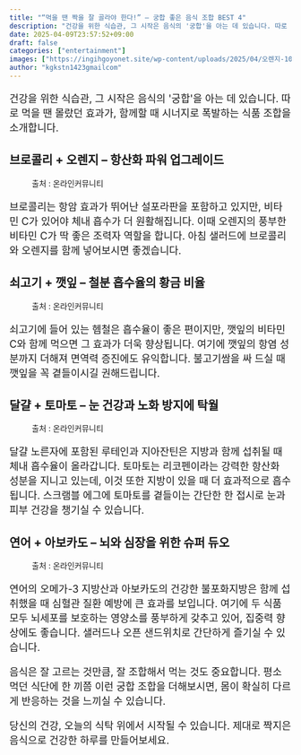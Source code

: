 ```yaml
---
title: "“먹을 땐 짝을 잘 골라야 한다!” — 궁합 좋은 음식 조합 BEST 4"
description: "건강을 위한 식습관, 그 시작은 음식의 '궁합'을 아는 데 있습니다. 따로 먹을 땐 몰랐던 효과가, 함께할 때 시너지로 폭발하는 식품 조합을 소개합니다."
date: 2025-04-09T23:57:52+09:00
draft: false
categories: ["entertainment"]
images: ["https://ingihgoyonet.site/wp-content/uploads/2025/04/오렌지-1024x671.jpg", "https://ingihgoyonet.site/wp-content/uploads/2025/04/고기-1024x653.jpg", "https://ingihgoyonet.site/wp-content/uploads/2025/04/계란토마토-1024x683.jpg", "https://ingihgoyonet.site/wp-content/uploads/2025/04/연어아보카도-1024x683.jpg"]
author: "kgkstn1423gmailcom"
---
```


<p style="font-size:18px">건강을 위한 식습관, 그 시작은 음식의 '궁합'을 아는 데 있습니다. 따로 먹을 땐 몰랐던 효과가, 함께할 때 시너지로 폭발하는 식품 조합을 소개합니다.</p> <h2 >브로콜리 + 오렌지 – 항산화 파워 업그레이드</h2> <figure ><img src="https://ingihgoyonet.site/wp-content/uploads/2025/04/오렌지-1024x671.jpg" alt="" style="aspect-ratio:16/9;object-fit:cover"/><figcaption >출처 : 온라인커뮤니티</figcaption></figure> <p style="font-size:18px">브로콜리는 항암 효과가 뛰어난 설포라판을 포함하고 있지만, 비타민 C가 있어야 체내 흡수가 더 원활해집니다. 이때 오렌지의 풍부한 비타민 C가 딱 좋은 조력자 역할을 합니다. 아침 샐러드에 브로콜리와 오렌지를 함께 넣어보시면 좋겠습니다.</p> <h2 >쇠고기 + 깻잎 – 철분 흡수율의 황금 비율</h2> <figure ><img src="https://ingihgoyonet.site/wp-content/uploads/2025/04/고기-1024x653.jpg" alt="" style="aspect-ratio:16/9;object-fit:cover"/><figcaption >출처 : 온라인커뮤니티</figcaption></figure> <p style="font-size:18px">쇠고기에 들어 있는 헴철은 흡수율이 좋은 편이지만, 깻잎의 비타민 C와 함께 먹으면 그 효과가 더욱 향상됩니다. 여기에 깻잎의 항염 성분까지 더해져 면역력 증진에도 유익합니다. 불고기쌈을 싸 드실 때 깻잎을 꼭 곁들이시길 권해드립니다.</p> <h2 >달걀 + 토마토 – 눈 건강과 노화 방지에 탁월</h2> <figure ><img src="https://ingihgoyonet.site/wp-content/uploads/2025/04/계란토마토-1024x683.jpg" alt="" style="aspect-ratio:16/9;object-fit:cover"/><figcaption >출처 : 온라인커뮤니티</figcaption></figure> <p style="font-size:18px">달걀 노른자에 포함된 루테인과 지아잔틴은 지방과 함께 섭취될 때 체내 흡수율이 올라갑니다. 토마토는 리코펜이라는 강력한 항산화 성분을 지니고 있는데, 이것 또한 지방이 있을 때 더 효과적으로 흡수됩니다. 스크램블 에그에 토마토를 곁들이는 간단한 한 접시로 눈과 피부 건강을 챙기실 수 있습니다.</p> <h2 >연어 + 아보카도 – 뇌와 심장을 위한 슈퍼 듀오</h2> <figure ><img src="https://ingihgoyonet.site/wp-content/uploads/2025/04/연어아보카도-1024x683.jpg" alt="" style="aspect-ratio:16/9;object-fit:cover"/><figcaption >출처 : 온라인커뮤니티</figcaption></figure> <p style="font-size:18px">연어의 오메가-3 지방산과 아보카도의 건강한 불포화지방은 함께 섭취했을 때 심혈관 질환 예방에 큰 효과를 보입니다. 여기에 두 식품 모두 뇌세포를 보호하는 영양소를 풍부하게 갖추고 있어, 집중력 향상에도 좋습니다. 샐러드나 오픈 샌드위치로 간단하게 즐기실 수 있습니다.</p> <p style="font-size:18px">음식은 잘 고르는 것만큼, 잘 조합해서 먹는 것도 중요합니다. 평소 먹던 식단에 한 끼쯤 이런 궁합 조합을 더해보시면, 몸이 확실히 다르게 반응하는 것을 느끼실 수 있습니다.</p> <p style="font-size:18px">당신의 건강, 오늘의 식탁 위에서 시작될 수 있습니다. 제대로 짝지은 음식으로 건강한 하루를 만들어보세요.</p>